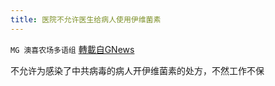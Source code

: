 ```yaml
---
title: 医院不允许医生给病人使用伊维菌素
---
```

`MG 澳喜农场多语组` [轉載自GNews](https://gnews.org/zh-hans/1552707/)

不允许为感染了中共病毒的病人开伊维菌素的处方，不然工作不保
